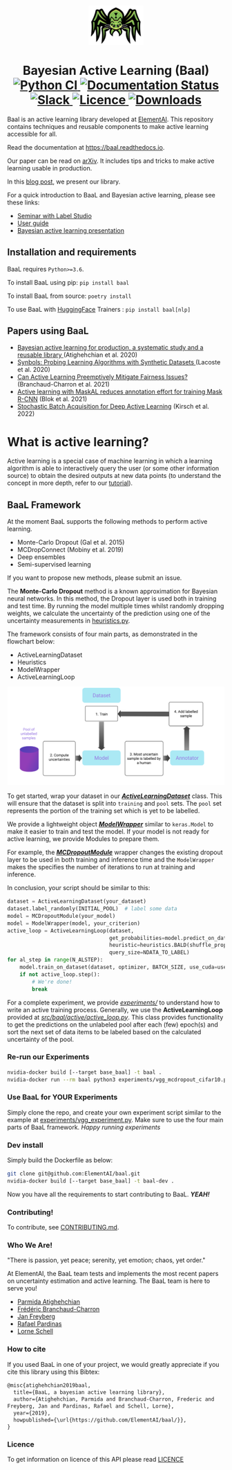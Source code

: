 <p align="center">
  <img height=15% width=25% src="https://github.com/ElementAI/baal/blob/master/docs/_static/images/logo-transparent.png?raw=true">
  <h1 align="center">Bayesian Active Learning (Baal)
   <br>
  <a href="https://github.com/baal-org/baal/actions/workflows/pythonci.yml">
    <img alt="Python CI" src="https://github.com/baal-org/baal/actions/workflows/pythonci.yml/badge.svg"/>
  </a>
  <a href="https://baal.readthedocs.io/en/latest/?badge=latest">
    <img alt="Documentation Status" src="https://readthedocs.org/projects/baal/badge/?version=latest"/>
  </a>
  <a href="https://join.slack.com/t/baal-world/shared_invite/zt-z0izhn4y-Jt6Zu5dZaV2rsAS9sdISfg">
    <img alt="Slack" src="https://img.shields.io/badge/slack-chat-green.svg?logo=slack"/>
  </a>
  <a href="https://github.com/Elementai/baal/blob/master/LICENSE">
    <img alt="Licence" src="https://img.shields.io/badge/License-Apache%202.0-blue.svg"/>
  </a>
  <a href="https://pepy.tech/project/baal">
    <img alt="Downloads" src="https://pepy.tech/badge/baal"/>
  </a>
  </h1>
</p>


Baal is an active learning library developed at
[ElementAI](https://www.elementai.com/). This repository contains techniques
and reusable components to make active learning accessible for all.

Read the documentation at https://baal.readthedocs.io.

Our paper can be read on [arXiv](https://arxiv.org/abs/2006.09916). It includes tips and tricks to make active learning usable in production.

In this [blog post](https://www.elementai.com/news/2019/element-ai-makes-its-bayesian-active-learning-library-open-source), we present our library.

For a quick introduction to BaaL and Bayesian active learning, please see these links:
* [Seminar with Label Studio](https://www.youtube.com/watch?v=HG7imRQN3-k)
* [User guide](https://baal.readthedocs.io/en/latest/user_guide/index.html)
* [Bayesian active learning presentation](https://drive.google.com/file/d/13UUDsS1rvqDnXza7L0j4bnqyhOT5TDSt/view?usp=sharing)


## Installation and requirements

BaaL requires `Python>=3.6`.

To install BaaL using pip: `pip install baal`

To install BaaL from source: `poetry install`

To use BaaL with [HuggingFace](https://huggingface.co/) Trainers : `pip install baal[nlp]`

## Papers using BaaL

* [Bayesian active learning for production, a systematic study and a reusable library
](https://arxiv.org/abs/2006.09916) (Atighehchian et al. 2020)
* [Synbols: Probing Learning Algorithms with Synthetic Datasets
](https://nips.cc/virtual/2020/public/poster_0169cf885f882efd795951253db5cdfb.html) (Lacoste et al. 2020)
* [Can Active Learning Preemptively Mitigate Fairness Issues?
](https://arxiv.org/pdf/2104.06879.pdf) (Branchaud-Charron et al. 2021)
* [Active learning with MaskAL reduces annotation effort for training Mask R-CNN](https://arxiv.org/abs/2112.06586) (Blok et al. 2021)
* [Stochastic Batch Acquisition for Deep Active Learning](https://arxiv.org/abs/2106.12059) (Kirsch et al. 2022)

# What is active learning?
Active learning is a special case of machine learning in which a learning
algorithm is able to interactively query the user (or some other information
source) to obtain the desired outputs at new data points
(to understand the concept in more depth, refer to our [tutorial](https://baal.readthedocs.io/en/latest/)).

## BaaL Framework

At the moment BaaL supports the following methods to perform active learning.

- Monte-Carlo Dropout (Gal et al. 2015)
- MCDropConnect (Mobiny et al. 2019)
- Deep ensembles
- Semi-supervised learning

If you want to propose new methods, please submit an issue.


The **Monte-Carlo Dropout** method is a known approximation for Bayesian neural
networks. In this method, the Dropout layer is used both in training and test
time. By running the model multiple times whilst randomly dropping weights, we calculate the uncertainty of the prediction using one of the uncertainty measurements in [heuristics.py](baal/active/heuristics/heuristics.py).

The framework consists of four main parts, as demonstrated in the flowchart below:

- ActiveLearningDataset
- Heuristics
- ModelWrapper
- ActiveLearningLoop

<p align="center">
  <img src="docs/research/literature/images/Baalscheme.svg">
</p>

To get started, wrap your dataset in our _[**ActiveLearningDataset**](baal/active/dataset.py)_ class. This will ensure that the dataset is split into
`training` and `pool` sets. The `pool` set represents the portion of the training set which is yet
to be labelled.


We provide a lightweight object _[**ModelWrapper**](baal/modelwrapper.py)_ similar to `keras.Model` to make it easier to train and test the model. If your model is not ready for active learning, we provide Modules to prepare them. 

For example, the _[**MCDropoutModule**](baal/bayesian/dropout.py)_ wrapper changes the existing dropout layer
to be used in both training and inference time and the `ModelWrapper` makes
the specifies the number of iterations to run at training and inference.

In conclusion, your script should be similar to this:
```python
dataset = ActiveLearningDataset(your_dataset)
dataset.label_randomly(INITIAL_POOL)  # label some data
model = MCDropoutModule(your_model)
model = ModelWrapper(model, your_criterion)
active_loop = ActiveLearningLoop(dataset,
                                 get_probabilities=model.predict_on_dataset,
                                 heuristic=heuristics.BALD(shuffle_prop=0.1),
                                 query_size=NDATA_TO_LABEL)
for al_step in range(N_ALSTEP):
    model.train_on_dataset(dataset, optimizer, BATCH_SIZE, use_cuda=use_cuda)
    if not active_loop.step():
        # We're done!
        break
```


For a complete experiment, we provide _[experiments/](experiments/)_ to understand how to
write an active training process. Generally, we use the **ActiveLearningLoop**
provided at _[src/baal/active/active_loop.py](baal/active/active_loop.py)_.
This class provides functionality to get the predictions on the unlabeled pool
after each (few) epoch(s) and sort the next set of data items to be labeled
based on the calculated uncertainty of the pool.


### Re-run our Experiments

```bash
nvidia-docker build [--target base_baal] -t baal .
nvidia-docker run --rm baal python3 experiments/vgg_mcdropout_cifar10.py 
```

### Use BaaL for YOUR Experiments

Simply clone the repo, and create your own experiment script similar to the
example at [experiments/vgg_experiment.py](experiments/vgg_experiment.py). Make sure to use the four main parts
of BaaL framework. _Happy running experiments_

### Dev install

Simply build the Dockerfile as below:

```bash
git clone git@github.com:ElementAI/baal.git
nvidia-docker build [--target base_baal] -t baal-dev .
```

Now you have all the requirements to start contributing to BaaL. _**YEAH!**_

### Contributing!

To contribute, see [CONTRIBUTING.md](./CONTRIBUTING.md).


### Who We Are!

"There is passion, yet peace; serenity, yet emotion; chaos, yet order."

At ElementAI, the BaaL team tests and implements the most recent papers on uncertainty estimation and active learning.
The BaaL team is here to serve you!

- [Parmida Atighehchian](mailto:parmida.atighehchian@servicenow.com)
- [Frédéric Branchaud-Charron](mailto:frederic.branchaud-charron@servicenow.com)
- [Jan Freyberg](mailto:jan.freyberg@gmail.com)
- [Rafael Pardinas](mailto:rafael.pardinas@servicenow.com)
- [Lorne Schell](mailto:lorne.schell@servicenow.com)

### How to cite

If you used BaaL in one of your project, we would greatly appreciate if you cite this library using this Bibtex:

```
@misc{atighehchian2019baal,
  title={BaaL, a bayesian active learning library},
  author={Atighehchian, Parmida and Branchaud-Charron, Frederic and Freyberg, Jan and Pardinas, Rafael and Schell, Lorne},
  year={2019},
  howpublished={\url{https://github.com/ElementAI/baal/}},
}
```

### Licence
To get information on licence of this API please read [LICENCE](./LICENSE)
